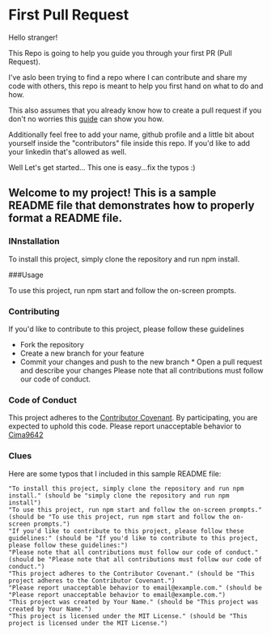 # First Pull Request
Hello stranger!

This Repo is going to help you guide you through your first PR (Pull Request).

I've aslo been trying to find a repo where I can contribute and share my code with others, this repo is meant to help you first hand on what to do and how. 

This also assumes that you already know how to create a pull request if you don't no worries this [guide](https://docs.github.com/en/pull-requests/collaborating-with-pull-requests/proposing-changes-to-your-work-with-pull-requests/creating-a-pull-request) can show you how.

Additionally feel free to add your name, github profile and a little bit about yourself inside the "contributors" file inside this repo. If you'd like to add your linkedin that's allowed as well.

Well Let's get started... This one is easy...fix the typos :)

## Welcome to my project! This is a sample README file that demonstrates how to properly format a README file.

### INnstallation
To install this project, simply clone the repository and run npm install.

###Usage 

To use this project, run npm start and follow the on-screen prompts.

### Contributing
If you'd like to contribute to this project, please follow these guidelines
*   Fork the repository
*   Create a new branch for your feature 
*  Commit your changes and push to the new branch  * Open a pull request and describe your changes
Please note that all contributions must follow our code of conduct.

### Code of Conduct
This project adheres to the [Contributor Covenant](https://www.contributor-covenant.org/). By participating, you are expected to uphold this code. Please report unacceptable behavior to [Cima9642](mailto:carlosfxv@gmail.com)

### Clues
Here are some typos that I included in this sample README file:

    "To install this project, simply clone the repository and run npm install." (should be "simply clone the repository and run npm install")
    "To use this project, run npm start and follow the on-screen prompts." (should be "To use this project, run npm start and follow the on-screen prompts.")
    "If you'd like to contribute to this project, please follow these guidelines:" (should be "If you'd like to contribute to this project, please follow these guidelines:")
    "Please note that all contributions must follow our code of conduct." (should be "Please note that all contributions must follow our code of conduct.")
    "This project adheres to the Contributor Covenant." (should be "This project adheres to the Contributor Covenant.")
    "Please report unacceptable behavior to email@example.com." (should be "Please report unacceptable behavior to email@example.com.")
    "This project was created by Your Name." (should be "This project was created by Your Name.")
    "This project is licensed under the MIT License." (should be "This project is licensed under the MIT License.")